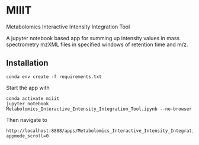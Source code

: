# MIIIT
Metabolomics Interactive Intensity Integration Tool

A jupyter notebook based app for summing up intensity values in mass spectrometry mzXML files in specified windows of retention time and m/z.

## Installation

    conda env create -f requirements.txt

Start the app with

    conda activate miiit
    jupyter notebook Metabolomics_Interactive_Intensity_Integration_Tool.ipynb --no-browser

Then navigate to 

    http://localhost:8888/apps/Metabolomics_Interactive_Intensity_Integration_Tool.ipynb?appmode_scroll=0

